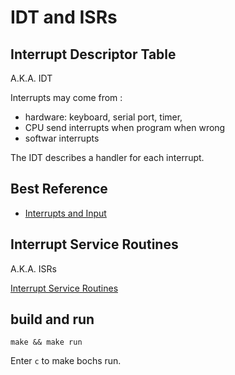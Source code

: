 # IDT and ISRs

## Interrupt Descriptor Table 

A.K.A. IDT

Interrupts may come from :

- hardware: keyboard, serial port, timer,
- CPU send interrupts when program when wrong
- softwar interrupts

The IDT describes a handler for each interrupt.

## Best Reference

- [Interrupts and Input](https://littleosbook.github.io/#interrupts-and-input)


## Interrupt Service Routines

A.K.A. ISRs

[Interrupt Service Routines](http://www.osdever.net/bkerndev/Docs/isrs.htm)

## build and run 

```
make && make run
```

Enter `c` to make bochs run.


